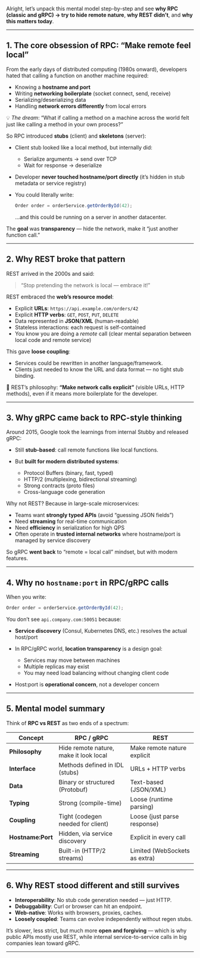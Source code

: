 Alright, let’s unpack this mental model step-by-step and see **why RPC (classic and gRPC) → try to hide remote nature**, **why REST didn’t**, and **why this matters today**.

---

## **1. The core obsession of RPC: “Make remote feel local”**

From the early days of distributed computing (1980s onward), developers hated that calling a function on another machine required:

* Knowing a **hostname and port**
* Writing **networking boilerplate** (socket connect, send, receive)
* Serializing/deserializing data
* Handling **network errors differently** from local errors

💡 *The dream*:
“What if calling a method on a machine across the world felt just like calling a method in your own process?”

So RPC introduced **stubs** (client) and **skeletons** (server):

* Client stub looked like a local method, but internally did:

  * Serialize arguments → send over TCP
  * Wait for response → deserialize
* Developer **never touched hostname/port directly** (it’s hidden in stub metadata or service registry)
* You could literally write:

  ```java
  Order order = orderService.getOrderById(42);
  ```

  …and this could be running on a server in another datacenter.

The **goal** was **transparency** — hide the network, make it “just another function call.”

---

## **2. Why REST broke that pattern**

REST arrived in the 2000s and said:

> “Stop pretending the network is local — embrace it!”

REST embraced the **web’s resource model**:

* Explicit **URLs**: `https://api.example.com/orders/42`
* Explicit **HTTP verbs**: `GET`, `POST`, `PUT`, `DELETE`
* Data represented in **JSON/XML** (human-readable)
* Stateless interactions: each request is self-contained
* You know you are doing a *remote* call (clear mental separation between local code and remote service)

This gave **loose coupling**:

* Services could be rewritten in another language/framework.
* Clients just needed to know the URL and data format — no tight stub binding.

📌 REST’s philosophy: **“Make network calls explicit”** (visible URLs, HTTP methods), even if it means more boilerplate for the developer.

---

## **3. Why gRPC came back to RPC-style thinking**

Around 2015, Google took the learnings from internal Stubby and released gRPC:

* Still **stub-based**: call remote functions like local functions.
* But **built for modern distributed systems**:

  * Protocol Buffers (binary, fast, typed)
  * HTTP/2 (multiplexing, bidirectional streaming)
  * Strong contracts (proto files)
  * Cross-language code generation

Why not REST? Because in large-scale microservices:

* Teams want **strongly typed APIs** (avoid “guessing JSON fields”)
* Need **streaming** for real-time communication
* Need **efficiency** in serialization for high QPS
* Often operate in **trusted internal networks** where hostname/port is managed by service discovery

So gRPC **went back** to “remote = local call” mindset, but with modern features.

---

## **4. Why no `hostname:port` in RPC/gRPC calls**

When you write:

```java
Order order = orderService.getOrderById(42);
```

You don’t see `api.company.com:50051` because:

* **Service discovery** (Consul, Kubernetes DNS, etc.) resolves the actual host/port
* In RPC/gRPC world, **location transparency** is a design goal:

  * Services may move between machines
  * Multiple replicas may exist
  * You may need load balancing without changing client code
* Host\:port is **operational concern**, not a developer concern

---

## **5. Mental model summary**

Think of **RPC vs REST** as two ends of a spectrum:

| Concept            | RPC / gRPC                             | REST                          |
| ------------------ | -------------------------------------- | ----------------------------- |
| **Philosophy**     | Hide remote nature, make it look local | Make remote nature explicit   |
| **Interface**      | Methods defined in IDL (stubs)         | URLs + HTTP verbs             |
| **Data**           | Binary or structured (Protobuf)        | Text-based (JSON/XML)         |
| **Typing**         | Strong (compile-time)                  | Loose (runtime parsing)       |
| **Coupling**       | Tight (codegen needed for client)      | Loose (just parse response)   |
| **Hostname\:Port** | Hidden, via service discovery          | Explicit in every call        |
| **Streaming**      | Built-in (HTTP/2 streams)              | Limited (WebSockets as extra) |

---

## **6. Why REST stood different and still survives**

* **Interoperability**: No stub code generation needed — just HTTP.
* **Debuggability**: Curl or browser can hit an endpoint.
* **Web-native**: Works with browsers, proxies, caches.
* **Loosely coupled**: Teams can evolve independently without regen stubs.

It’s slower, less strict, but much more **open and forgiving** — which is why public APIs mostly use REST, while internal service-to-service calls in big companies lean toward gRPC.

---